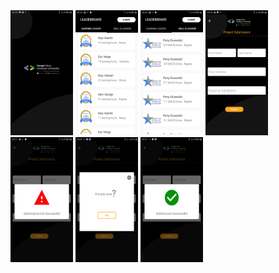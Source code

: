  <div style="display:inline-block">
 <img src="shots/1.jpg" width=100 height=200>

 <img src="shots/2.jpg" width=100 height=200>

 <img src="shots/3.jpg" width=100 height=200>

 <img src="shots/4.jpg" width=100 height=200>

 <img src="shots/5.jpg" width=100 height=200>

 <img src="shots/6.jpg" width=100 height=200>

 <img src="shots/7.jpg" width=100 height=200>
 <div>
